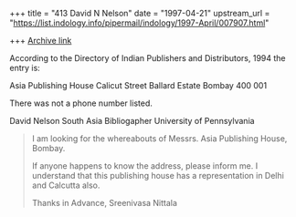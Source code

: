 +++
title = "413 David N Nelson"
date = "1997-04-21"
upstream_url = "https://list.indology.info/pipermail/indology/1997-April/007907.html"

+++
[Archive link](https://list.indology.info/pipermail/indology/1997-April/007907.html)

According to the Directory of Indian Publishers and Distributors, 1994 
the entry is:

Asia Publishing House 
Calicut Street
Ballard Estate
Bombay 400 001

There was not a phone number listed.


David Nelson
South Asia Bibliogapher
University of Pennsylvania
> 
> I am looking for the whereabouts of Messrs. Asia Publishing House, Bombay. 
> 
> If anyone happens to know the address, please inform me. I understand that this publishing house has a
> representation in Delhi and Calcutta also.
> 
> Thanks in Advance,
> Sreenivasa Nittala
> 
> 
> 





